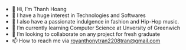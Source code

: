 - 👋 Hi, I’m Thanh Hoang
- 👀 I have a huge interest in Technologies and Softwares
- 🧥 I also have a passionate indulgence in fashion and Hip-Hop music.
- 🌱 I’m currently learning Computer Science at Unversity of Greenwich
- 💞️ I’m looking to collaborate on any project for fresh graduate
- 📫 How to reach me via royanthonytran2208tran@gmail.com

<!---
thanhhoang2208/thanhhoang2208 is a ✨ special ✨ repository because its `README.md` (this file) appears on your GitHub profile.
You can click the Preview link to take a look at your changes.
--->
